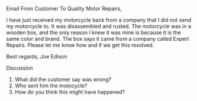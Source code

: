 Email From Customer
To Quality Motor Repairs,

I have just received my motorcycle back from a company that I did not send my motorcycle to. It was disassembled and rusted. The motorcycle was in a wooden box, and the only reason I knew it was mine is because it is the same color and brand. The box says it came from a company called Expert Repairs. Please let me know how and if we get this resolved.

Best regards,
Joe Edison

Discussion
1. What did the customer say was wrong?
2. Who sent him the motocycle?
3. How do you think this might have happened?



